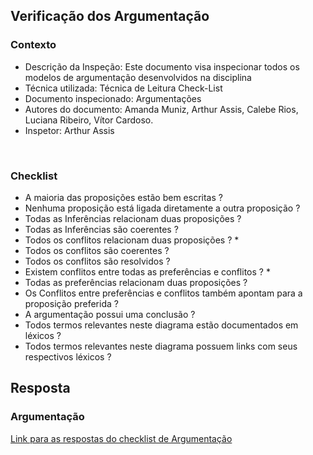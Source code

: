 ## **Verificação dos Argumentação**

### Contexto


- Descrição da Inspeção: Este documento visa inspecionar todos os modelos de argumentação desenvolvidos na disciplina
- Técnica utilizada: Técnica de Leitura Check-List
- Documento inspecionado: Argumentações
- Autores do documento: Amanda Muniz, Arthur Assis, Calebe Rios, Luciana Ribeiro, Vítor Cardoso.
- Inspetor: Arthur Assis

<br />

### Checklist

- A maioria das proposições estão bem escritas ?
- Nenhuma proposição está ligada diretamente a outra proposição ?
- Todas as Inferências relacionam duas proposições ?
- Todas as Inferências são coerentes ?
- Todos os conflitos relacionam duas proposições ? *
- Todos os conflitos são coerentes ?
- Todos os conflitos são resolvidos ?
- Existem conflitos entre todas as preferências e conflitos ? *
- Todas as preferências relacionam duas proposições ?
- Os Conflitos entre preferências e conflitos também apontam para a proposição preferida ?
- A argumentação possui uma conclusão ?
- Todos termos relevantes neste diagrama estão documentados em léxicos ?
- Todos termos relevantes neste diagrama possuem links com seus respectivos léxicos ?

## Resposta

### Argumentação

[Link para as respostas do checklist de Argumentação](https://docs.google.com/spreadsheets/d/1x9Ti1Ygr99XP7DG6765TU3t1Jl_jrr5KIDFHcEJG46Y/edit?usp=sharing)
